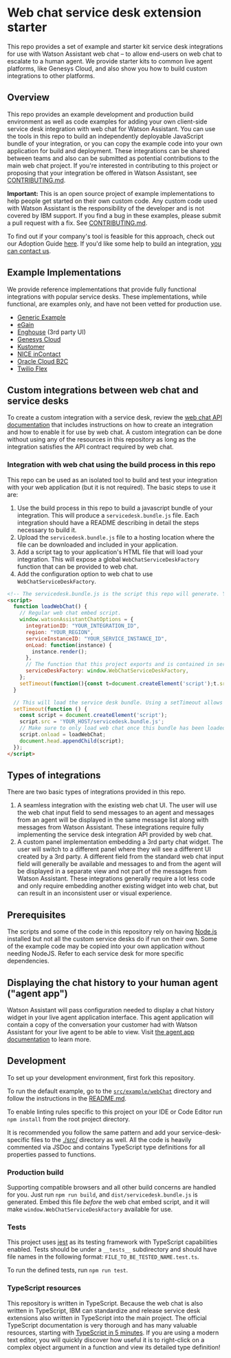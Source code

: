# Web chat service desk extension starter

This repo provides a set of example and starter kit service desk integrations for use with Watson Assistant web chat – to allow end-users on web chat to escalate to a human agent. We provide starter kits to common live agent platforms, like Genesys Cloud, and also show you how to build custom integrations to other platforms.

## Overview

This repo provides an example development and production build environment as well as code examples for adding your own client-side service desk integration with web chat for Watson Assistant. You can use the tools in this repo to build an independently deployable JavaScript bundle of your integration, or you can copy the example code into your own application for build and deployment. These integrations can be shared between teams and also can be submitted as potential contributions to the main web chat project. If you're interested in contributing to this project or proposing that your integration be offered in Watson Assistant, see [CONTRIBUTING.md](./CONTRIBUTING.md).

**Important:** This is an open source project of example implementations to help people get started on their own custom code. Any custom code used with Watson Assistant is the responsibility of the developer and is not covered by IBM support. If you find a bug in these examples, please submit a pull request with a fix. See [CONTRIBUTING.md](./CONTRIBUTING.md).

To find out if your company's tool is feasible for this approach, check out our Adoption Guide [here](./docs/ADOPTION_GUIDE.md). If you'd like some help to build an integration, [you can contact us](https://www.ibm.com/watson/assistant-integrations/?utm_medium=webchatbyosd).

## Example Implementations
We provide reference implementations that provide fully functional integrations with popular service desks. These implementations, while functional, are examples only, and have not been vetted for production use.

- [Generic Example](./src/example/webChat)
- [eGain](./src/egain/webChat)
- [Enghouse](./src/enghouse) (3rd party UI)
- [Genesys Cloud](./src/genesys/webChat)
- [Kustomer](./src/kustomer/webChat)
- [NICE inContact](./src/incontact/webChat)
- [Oracle Cloud B2C](./src/oracle/webChat)
- [Twilio Flex](./src/flex/webChat)

## Custom integrations between web chat and service desks

To create a custom integration with a service desk, review the [web chat API documentation](https://web-chat.global.assistant.watson.cloud.ibm.com/docs.html?to=service-desks-custom-sd) that includes instructions on how to create an integration and how to enable it for use by web chat. A custom integration can be done without using any of the resources in this repository as long as the integration satisfies the API contract required by web chat.

### Integration with web chat using the build process in this repo

This repo can be used as an isolated tool to build and test your integration with your web application (but it is not required). The basic steps to use it are:

1. Use the build process in this repo to build a javascript bundle of your integration. This will produce a `servicedesk.bundle.js` file. Each integration should have a README describing in detail the steps necessary to build it.
2. Upload the `servicedesk.bundle.js` file to a hosting location where the file can be downloaded and included in your application.
3. Add a script tag to your application's HTML file that will load your integration. This will expose a global `WebChatServiceDeskFactory` function that can be provided to web chat.
4. Add the configuration option to web chat to use `WebChatServiceDeskFactory`.

```html
<!-- The servicedesk.bundle.js is the script this repo will generate. You are responsible for finding a place to host it. -->
<script>
  function loadWebChat() {
    // Regular web chat embed script.
    window.watsonAssistantChatOptions = {
      integrationID: "YOUR_INTEGRATION_ID",
      region: "YOUR_REGION",
      serviceInstanceID: "YOUR_SERVICE_INSTANCE_ID",
      onLoad: function(instance) {
        instance.render();
      },
      // The function that this project exports and is contained in servicedesk.bundle.js.
      serviceDeskFactory: window.WebChatServiceDeskFactory,
    };
    setTimeout(function(){const t=document.createElement('script');t.src='https://web-chat.global.assistant.watson.appdomain.cloud/versions/' + (window.watsonAssistantChatOptions.clientVersion || 'latest') + '/WatsonAssistantChatEntry.js';document.head.appendChild(t);});
  }

  // This will load the service desk bundle. Using a setTimeout allows it to load without blocking the main page from loading.
  setTimeout(function () {
    const script = document.createElement('script');
    script.src = 'YOUR_HOST/servicedesk.bundle.js';
    // Make sure to only load web chat once this bundle has been loaded.
    script.onload = loadWebChat;
    document.head.appendChild(script);
  });
</script>
```

## Types of integrations

There are two basic types of integrations provided in this repo.

1. A seamless integration with the existing web chat UI. The user will use the web chat input field to send messages to an agent and messages from an agent will be displayed in the same message list along with messages from Watson Assistant. These integrations require fully implementing the service desk integration API provided by web chat.
2. A custom panel implementation embedding a 3rd party chat widget. The user will switch to a different panel where they will see a different UI created by a 3rd party. A different field from the standard web chat input field will generally be available and messages to and from the agent will be displayed in a separate view and not part of the messages from Watson Assistant. These integrations generally require a lot less code and only require embedding another existing widget into web chat, but can result in an inconsistent user or visual experience. 

## Prerequisites

The scripts and some of the code in this repository rely on having [Node.js](https://nodejs.org/en/download/) installed but not all the custom service desks do if run on their own. Some of the example code may be copied into your own application without needing NodeJS. Refer to each service desk for more specific dependencies.

## Displaying the chat history to your human agent ("agent app")

Watson Assistant will pass configuration needed to display a chat history widget in your live agent application interface. This agent application will contain a copy of the conversation your customer had with Watson Assistant for your live agent to be able to view. Visit [the agent app documentation](https://web-chat.global.assistant.watson.cloud.ibm.com/docs.html?to=service-desks-custom-sd#agent-app) to learn more.

## Development

To set up your development environment, first fork this repository. 

To run the default example, go to the [`src/example/webChat`](src/example/webChat) directory and follow the instructions in the [README.md](src/example/webChat/README.md).

To enable linting rules specific to this project on your IDE or Code Editor run `npm install` from the root project directory.

It is recommended you follow the same pattern and add your service-desk-specific files to the [./src/](./src/) directory as well. All the code is heavily commented via JSDoc and contains TypeScript type definitions for all properties passed to functions.

### Production build

Supporting compatible browsers and all other build concerns are handled for you. Just run `npm run build`, and `dist/servicedesk.bundle.js` is generated. Embed this file *before* the web chat embed script, and it will make `window.WebChatServiceDeskFactory` available for use.

### Tests

This project uses [jest](https://jestjs.io/) as its testing framework with TypeScript capabilities enabled. Tests should be under a `__tests__` subdirectory and should have file names in the following format: `FILE_TO_BE_TESTED_NAME.test.ts`.

To run the defined tests, run `npm run test`.

### TypeScript resources

This repository is written in TypeScript. Because the web chat is also written in TypeScript, IBM can standardize and release service desk extensions also written in TypeScript into the main project. The official TypeScript documentation is very thorough and has many valuable resources, starting with [TypeScript in 5 minutes](https://www.typescriptlang.org/docs/handbook/typescript-in-5-minutes.html). If you are using a modern text editor, you will quickly discover how useful it is to right-click on a complex object argument in a function and view its detailed type definition!
